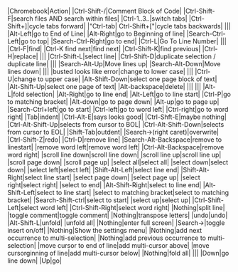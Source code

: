 |Chromebook|Action|
|Ctrl-Shift-/|Comment Block of Code|
|Ctrl-Shift-F|search files AND search within files|
|Ctrl-1..3..|switch tabs|
|Ctrl-Shift+]|cycle tabs forward|
|"Ctrl-tab| Ctrl-Shift+["|cycle tabs backwards|
|||
|Alt-Left|go to End of Line|
|Alt-Right|go to Beginning of line|
|Search-Ctrl-Left|go to top|
|Search-Ctrl-Right|go to end|
|Ctrl-L|Go To Line Number|
|||
|Ctrl-F|find|
|Ctrl-K find next|find next|
|Ctrl-Shift-K|find previous|
|Ctrl-H|replace|
|||
|Ctrl-Shift-L|select line|
|Ctrl-Shift-D|duplicate selection / duplicate line|
|||
|Search-Alt-Up|Move lines up|
|Search-Alt-Down|Move lines down|
|||
|busted looks like error|change to lower case|
|||
|Ctrl-U|change to upper case|
|Alt-Shift-Down|select one page block of text|
|Alt-Shift-Up|select one page of text|
|Alt-backspace|delete|
|||
|||
|Alt-L|fold selection|
|Alt-Right|go to line end|
|Alt-Left|go to line start|
|Ctrl-P|go to matching bracket|
|Alt-down|go to page down|
|Alt-up|go to page up|
|Search-Ctrl+left|go to start|
|Ctrl-left|go to word left|
|Ctrl-right|go to word right|
|Tab|indent|
|Ctrl-Alt-E|says looks good|
|Ctrl-Shft-E|maybe nothing|
|Ctrl-Alt-Shift-Up|selects from cursor to BOL|
|Ctrl-Alt-Shift-Down|selects from cursor to EOL|
|Shift-Tab|outdent|
|Search->(right caret)|overwrite|
|Ctrl-Shift-Z|redo|
|Ctrl-D|remove line|
|Search-Alt-Backspace|remove to linestart|
|remove word left|remove word left|
|Ctrl-Alt-Backspace|remove word right|
|scroll line down|scroll line down|
|scroll line up|scroll line up|
|scroll page down|
|scroll page up|
|select all|select all|
|select down|select down|
|select left|select left|
|Shift-Alt-Left|select line end|
|Shift-Alt-Right|select line start|
|select page down|
|select page up|
|select right|select right|
|select to end|
|Alt-Shift-Right|select to line end|
|Alt-Shift-Left|select to line start|
|select to matching bracket|select to matching bracket|
|Search-Shift-ctrl|select to start|
|select up|select up|
|Ctrl-Shift-Left|select word left|
|Ctrl-Shift-Right|select word right|
|Nothing|split line|
|toggle comment|toggle comment|
|Nothing|transpose letters|
|undo|undo|
|Alt-Shift-L|unfold|
|unfold all|
|Nothing|enter full screen|
|Search->|toggle insert on/off|
|Nothing|Show the settings menu|
|Nothing|add next occurrence to multi-selection|
|Nothing|add previous occurrence to multi-selection|
|move cursor to end of line|add multi-cursor above|
|move cursorginning of line|add multi-cursor below|
|Nothing|fold all|
|||
|Down|go line down|
|Up|go|
